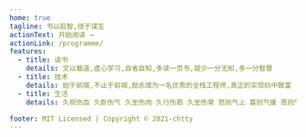 ```yaml
---
home: true
tagline: 书以启智,技于谋生
actionText: 开始阅读 →
actionLink: /programme/
features:
  - title: 读书
    details: 文以载道,虚心学习,自省自知,多读一页书,就少一分无知,多一分智慧
  - title: 技术
    details: 始于前端,不止于前端,励志成为一名优秀的全栈工程师,真正的实现码中致富
  - title: 生活
    details: 久视伤血 久卧伤气 久坐伤肉 久行伤筋 久坐伤骨 怒则气上 喜则气缓 思则气结 悲则气消 恐则气下 忧则气凝 惊则气乱

footer: MIT Licensed | Copyright © 2021-chtty
---
```

